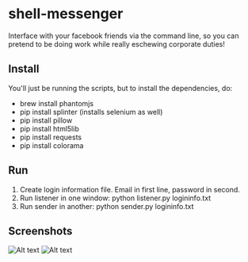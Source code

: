 # shell-messenger
Interface with  your facebook friends via the command line, so you can pretend to be doing work while really eschewing corporate duties!

Install 
-------
You'll just be running the scripts, but to install the dependencies, do:
+ brew install phantomjs
+ pip install splinter (installs selenium as well)
+ pip install pillow
+ pip install html5lib
+ pip install requests
+ pip install colorama 

Run
-------
1. Create login information file. Email in first line, password in second. 
2. Run listener in one window: python listener.py logininfo.txt
3. Run sender in another: python sender.py logininfo.txt

Screenshots
------
![Alt text](https://github.com/morganecf/shell-messenger/convo.png "Chat with friends about your miserable cubicle existence")
![Alt text](https://github.com/morganecf/shell-messenger/ascii.png "We even do ascii art! Ironically invalidating the raison d'etre of this app as a means to circumvent the corporocratic eye")
